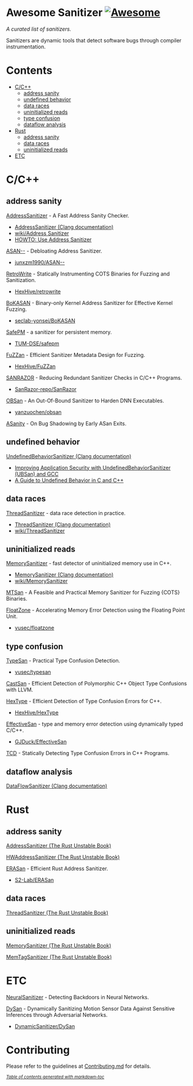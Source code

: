 # Awesome Sanitizer [![Awesome](https://awesome.re/badge.svg)](https://awesome.re)
_A curated list of sanitizers._

Sanitizers are dynamic tools that detect software bugs through compiler instrumentation.

# Contents
- [C/C++](#c-c--)
  * [address sanity](#address-sanity)
  * [undefined behavior](#undefined-behavior)
  * [data races](#data-races)
  * [uninitialized reads](#uninitialized-reads)
  * [type confusion](#type-confusion)
  * [dataflow analysis](#dataflow-analysis)
- [Rust](#rust)
  * [address sanity](#address-sanity-1)
  * [data races](#data-races-1)
  * [uninitialized reads](#uninitialized-reads-1)
- [ETC](#ETC)

# C/C++
## address sanity

[AddressSanitizer](https://www.usenix.org/system/files/conference/atc12/atc12-final39.pdf) - A Fast Address Sanity Checker.
- [AddressSanitizer (Clang documentation)](https://clang.llvm.org/docs/AddressSanitizer.html)
- [wiki/Address Sanitizer](https://github.com/google/sanitizers/wiki/AddressSanitizer)  
- [HOWTO: Use Address Sanitizer](https://www.osc.edu/resources/getting_started/howto/howto_use_address_sanitizer)
  
[ASAN--](https://www.usenix.org/conference/usenixsecurity22/presentation/zhang-yuchen) - Debloating Address Sanitizer.
- [junxzm1990/ASAN--](https://github.com/junxzm1990/ASAN--)

[RetroWrite](https://ieeexplore.ieee.org/abstract/document/9152762) - Statically Instrumenting COTS Binaries for Fuzzing and Sanitization.
- [HexHive/retrowrite](https://github.com/HexHive/retrowrite)

[BoKASAN](https://www.usenix.org/conference/usenixsecurity23/presentation/cho) - Binary-only Kernel Address Sanitizer for Effective Kernel Fuzzing.
- [seclab-yonsei/BoKASAN](https://github.com/seclab-yonsei/BoKASAN)

[SafePM](https://dl.acm.org/doi/10.1145/3492321.3519574) -  a sanitizer for persistent memory.
- [TUM-DSE/safepm](https://github.com/TUM-DSE/safepm)  

[FuZZan](https://www.usenix.org/conference/atc20/presentation/jeon) - Efficient Sanitizer Metadata Design for Fuzzing.
- [HexHive/FuZZan](https://github.com/HexHive/FuZZan)

[SANRAZOR](https://www.usenix.org/conference/osdi21/presentation/zhang) - Reducing Redundant Sanitizer Checks in C/C++ Programs.
- [SanRazor-repo/SanRazor](https://github.com/SanRazor-repo/SanRazor)

[OBSan](https://www.ndss-symposium.org/wp-content/uploads/2023/02/ndss2023_f103_paper.pdf) -  An Out-Of-Bound Sanitizer to Harden DNN Executables.
- [yanzuochen/obsan](https://github.com/yanzuochen/obsan)

[ASanity](https://ieeexplore.ieee.org/abstract/document/10188628) - On Bug Shadowing by Early ASan Exits.

## undefined behavior

[UndefinedBehaviorSanitizer (Clang documentation)](https://clang.llvm.org/docs/UndefinedBehaviorSanitizer.html)
- [Improving Application Security with UndefinedBehaviorSanitizer (UBSan) and GCC](https://blogs.oracle.com/linux/post/improving-application-security-with-undefinedbehaviorsanitizer-ubsan-and-gcc)
- [A Guide to Undefined Behavior in C and C++](https://blog.regehr.org/archives/213) 
  
## data races

[ThreadSanitizer](https://static.googleusercontent.com/media/research.google.com/ko//pubs/archive/35604.pdf) - data race detection in practice.
- [ThreadSanitizer (Clang documentation)](https://clang.llvm.org/docs/ThreadSanitizer.html)
- [wiki/ThreadSanitizer](https://github.com/google/sanitizers/wiki/ThreadSanitizerCppManual)
<!-- TODO: Add sanitizers for GPU data race -->

## uninitialized reads

[MemorySanitizer](https://static.googleusercontent.com/media/research.google.com/ko//pubs/archive/43308.pdf) - fast detector of uninitialized memory use in C++.
- [MemorySanitizer (Clang documentation)](https://clang.llvm.org/docs/MemorySanitizer.html)
- [wiki/MemorySanitizer](https://github.com/google/sanitizers/wiki/MemorySanitizer)

[MTSan](https://www.usenix.org/conference/usenixsecurity23/presentation/chen-xingman) - A Feasible and Practical Memory Sanitizer for Fuzzing {COTS} Binaries.

[FloatZone](https://www.usenix.org/conference/usenixsecurity23/presentation/gorter) - Accelerating Memory Error Detection using the Floating Point Unit.
- [vusec/floatzone](https://github.com/vusec/floatzone)

## type confusion

[TypeSan](https://dl.acm.org/doi/abs/10.1145/2976749.2978405) - Practical Type Confusion Detection.
- [vusec/typesan](https://github.com/vusec/typesan)

[CastSan](https://link.springer.com/chapter/10.1007/978-3-319-99073-6_1) - Efficient Detection of Polymorphic C++ Object Type Confusions with LLVM.

[HexType](https://dl.acm.org/doi/abs/10.1145/3133956.3134062) - Efficient Detection of Type Confusion Errors for C++.
- [HexHive/HexType](https://github.com/HexHive/HexType)

[EffectiveSan](https://dl.acm.org/doi/abs/10.1145/3192366.3192388) - type and memory error detection using dynamically typed C/C++.
- [GJDuck/EffectiveSan](https://github.com/GJDuck/EffectiveSan)

[TCD](https://ieeexplore.ieee.org/abstract/document/8987463/) - Statically Detecting Type Confusion Errors in C++ Programs.

## dataflow analysis

[DataFlowSanitizer (Clang documentation)](https://clang.llvm.org/docs/DataFlowSanitizer.html)


# Rust
## address sanity

[AddressSanitizer (The Rust Unstable Book)](https://doc.rust-lang.org/beta/unstable-book/compiler-flags/sanitizer.html#addresssanitizer)

[HWAddressSanitizer (The Rust Unstable Book)](https://doc.rust-lang.org/beta/unstable-book/compiler-flags/sanitizer.html#threadsanitizer)

[ERASan](https://www.computer.org/csdl/proceedings-article/sp/2024/313000a239/1WPcYZde4BW) - Efficient Rust Address Sanitizer.
- [S2-Lab/ERASan](https://github.com/S2-Lab/ERASan)

## data races

[ThreadSanitizer (The Rust Unstable Book)](https://doc.rust-lang.org/beta/unstable-book/compiler-flags/sanitizer.html#threadsanitizer)

## uninitialized reads

[MemorySanitizer (The Rust Unstable Book)](https://doc.rust-lang.org/beta/unstable-book/compiler-flags/sanitizer.html#memorysanitizer)

[MemTagSanitizer (The Rust Unstable Book)](https://doc.rust-lang.org/beta/unstable-book/compiler-flags/sanitizer.html#memtagsanitizer)

# ETC

[NeuralSanitizer](https://ieeexplore.ieee.org/abstract/document/10504286) - Detecting Backdoors in Neural Networks.

[DySan](https://dl.acm.org/doi/abs/10.1145/3433210.3453095?casa_token=RPAlXNyj-fMAAAAA:7comC496zZ1bnkYLCU3iCYEglWJCjC82USuU9fK41a-kqCVWqYpppaDpjYiCVRVKcE546RD62w) - Dynamically Sanitizing Motion Sensor Data Against Sensitive Inferences through Adversarial Networks.
- [DynamicSanitizer/DySan](https://github.com/DynamicSanitizer/DySan)

# Contributing
Please refer to the guidelines at [Contributing.md](https://github.com/junwha0511/awesome-sanitizer#Contributing.md) for details.

<small><i><a href='http://ecotrust-canada.github.io/markdown-toc/'>Table of contents generated with markdown-toc</a></i></small>




